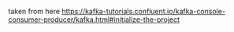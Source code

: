 taken from here https://kafka-tutorials.confluent.io/kafka-console-consumer-producer/kafka.html#initialize-the-project
